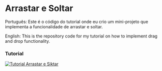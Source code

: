 # Arrastar e Soltar

Português: Este é o código do tutorial onde eu crio um mini-projeto que implementa a funcionalidade de arrastar e soltar.

English: This is the repository code for my tutorial on how to implement drag and drop functionality.

### Tutorial
[![Tutorial Arrastar e Siktar](https://img.youtube.com/vi/7oCSdKeMDkc/0.jpg)](https://www.youtube.com/watch?v=7oCSdKeMDkc)

